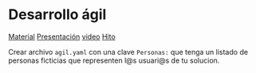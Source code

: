 # Desarrollo ágil

[Material](https://jj.github.io/curso-tdd/temas/%C3%A1gil)
[Presentación](https://jj.github.io/curso-tdd/preso/checkpoint.html)
[video](https://www.youtube.com/watch?v=5FAVr2SmgBQ&feature=youtu.be)
[Hito](https://jj.github.io/curso-tdd/temas/%C3%A1gil#actividad)

Crear archivo `agil.yaml` con una clave `Personas:` que tenga un listado de personas ficticias que representen l@s usuari@s de tu solucion.